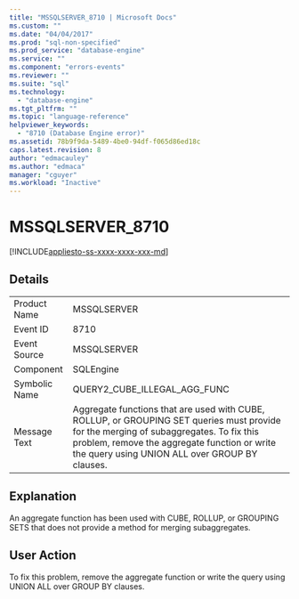 ```yaml
---
title: "MSSQLSERVER_8710 | Microsoft Docs"
ms.custom: ""
ms.date: "04/04/2017"
ms.prod: "sql-non-specified"
ms.prod_service: "database-engine"
ms.service: ""
ms.component: "errors-events"
ms.reviewer: ""
ms.suite: "sql"
ms.technology: 
  - "database-engine"
ms.tgt_pltfrm: ""
ms.topic: "language-reference"
helpviewer_keywords: 
  - "8710 (Database Engine error)"
ms.assetid: 78b9f9da-5489-4be0-94df-f065d86ed18c
caps.latest.revision: 8
author: "edmacauley"
ms.author: "edmaca"
manager: "cguyer"
ms.workload: "Inactive"
---
```

# MSSQLSERVER_8710
[!INCLUDE[appliesto-ss-xxxx-xxxx-xxx-md](../../includes/appliesto-ss-xxxx-xxxx-xxx-md.md)]
  
## Details  
  
|||  
|-|-|  
|Product Name|MSSQLSERVER|  
|Event ID|8710|  
|Event Source|MSSQLSERVER|  
|Component|SQLEngine|  
|Symbolic Name|QUERY2_CUBE_ILLEGAL_AGG_FUNC|  
|Message Text|Aggregate functions that are used with CUBE, ROLLUP, or GROUPING SET queries must provide for the merging of subaggregates. To fix this problem, remove the aggregate function or write the query using UNION ALL over GROUP BY clauses.|  
  
## Explanation  
An aggregate function has been used with CUBE, ROLLUP, or GROUPING SETS that does not provide a method for merging subaggregates.  
  
## User Action  
To fix this problem, remove the aggregate function or write the query using UNION ALL over GROUP BY clauses.  
  
